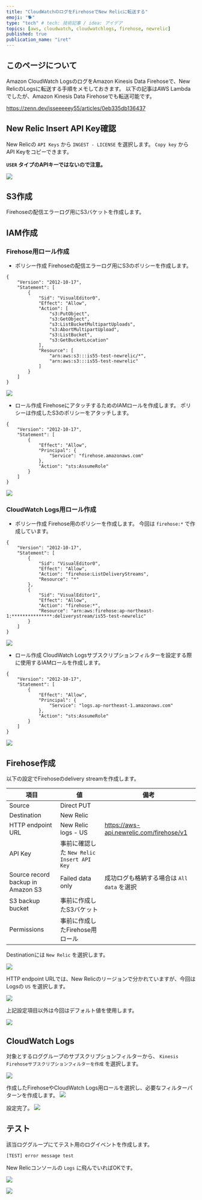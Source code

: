 ```yaml
---
title: "CloudWatchのログをFirehoseでNew Relicに転送する"
emoji: "🐕"
type: "tech" # tech: 技術記事 / idea: アイデア
topics: [aws, cloudwatch, cloudwatchlogs, firehose, newrelic]
published: true
publication_name: "iret"
---
```


## このページについて
Amazon CloudWatch LogsのログをAmazon Kinesis Data Firehoseで、New RelicのLogsに転送する手順をメモしておきます。
以下の記事はAWS Lambdaでしたが、Amazon Kinesis Data Firehoseでも転送可能です。

https://zenn.dev/isseeeeey55/articles/0eb335db136437

## New Relic Insert API Key確認
New Relicの `API Keys` から `INGEST - LICENSE` を選択します。
`Copy key` からAPI Keyをコピーできます。

**`USER` タイプのAPIキーではないので注意。**

![](/images/f576e426e98498/newrelic_apikey_01.png)

## S3作成
Firehoseの配信エラーログ用にS3バケットを作成します。

## IAM作成
### Firehose用ロール作成
- ポリシー作成
Firehoseの配信エラーログ用にS3のポリシーを作成します。

```
{
    "Version": "2012-10-17",
    "Statement": [
        {
            "Sid": "VisualEditor0",
            "Effect": "Allow",
            "Action": [
                "s3:PutObject",
                "s3:GetObject",
                "s3:ListBucketMultipartUploads",
                "s3:AbortMultipartUpload",
                "s3:ListBucket",
                "s3:GetBucketLocation"
            ],
            "Resource": [
                "arn:aws:s3:::is55-test-newrelic/*",
                "arn:aws:s3:::is55-test-newrelic"
            ]
        }
    ]
}
```

![](/images/f576e426e98498/iam_01.png)

- ロール作成
FirehoseにアタッチするためのIAMロールを作成します。
ポリシーは作成したS3のポリシーをアタッチします。

```
{
    "Version": "2012-10-17",
    "Statement": [
        {
            "Effect": "Allow",
            "Principal": {
                "Service": "firehose.amazonaws.com"
            },
            "Action": "sts:AssumeRole"
        }
    ]
}
```

![](/images/f576e426e98498/iam_02.png)

### CloudWatch Logs用ロール作成
- ポリシー作成
Firehose用のポリシーを作成します。
今回は `firehose:*` で作成しています。

```
{
    "Version": "2012-10-17",
    "Statement": [
        {
            "Sid": "VisualEditor0",
            "Effect": "Allow",
            "Action": "firehose:ListDeliveryStreams",
            "Resource": "*"
        },
        {
            "Sid": "VisualEditor1",
            "Effect": "Allow",
            "Action": "firehose:*",
            "Resource": "arn:aws:firehose:ap-northeast-1:***************:deliverystream/is55-test-newrelic"
        }
    ]
}
```

![](/images/f576e426e98498/iam_03.png)

- ロール作成
CloudWatch Logsサブスクリプションフィルターを設定する際に使用するIAMロールを作成します。

```
{
	"Version": "2012-10-17",
	"Statement": [
		{
			"Effect": "Allow",
			"Principal": {
			    "Service": "logs.ap-northeast-1.amazonaws.com"
			},
			"Action": "sts:AssumeRole"
		}
	]
}
```

![](/images/f576e426e98498/iam_04.png)


## Firehose作成
以下の設定でFirehoseのdelivery streamを作成します。

|項目|値|備考|
| --- | --- | --- |
|Source|Direct PUT||
|Destination|New Relic||
|HTTP endpoint URL|New Relic logs - US|https://aws-api.newrelic.com/firehose/v1|
|API Key|事前に確認した `New Relic Insert API Key`||
|Source record backup in Amazon S3|Failed data only|成功ログも格納する場合は `All data` を選択|
|S3 backup bucket|事前に作成したS3バケット||
|Permissions|事前に作成したFirehose用ロール||

Destinationには `New Relic` を選択します。

![](/images/f576e426e98498/firehose_01.png)

HTTP endpoint URLでは、New Relicのリージョンで分かれていますが、今回はLogsの `US` を選択します。

![](/images/f576e426e98498/firehose_02.png)

上記設定項目以外は今回はデフォルト値を使用します。

![](/images/f576e426e98498/firehose_03.png)

## CloudWatch Logs
対象とするロググループのサブスクリプションフィルターから、 `Kinesis Firehoseサブスクリプションフィルターを作成` を選択します。

![](/images/f576e426e98498/trigger_01.png)

作成したFirehoseやCloudWatch Logs用ロールを選択し、必要なフィルターパターンを作成します。
![](/images/f576e426e98498/trigger_02.png)

設定完了。
![](/images/f576e426e98498/trigger_03.png)

## テスト
該当ロググループにてテスト用のログイベントを作成します。

```
[TEST] error message test
```

New Relicコンソールの `Logs` に飛んでいればOKです。

![](/images/f576e426e98498/newrelic_01.png)

![](/images/f576e426e98498/newrelic_02.png)

